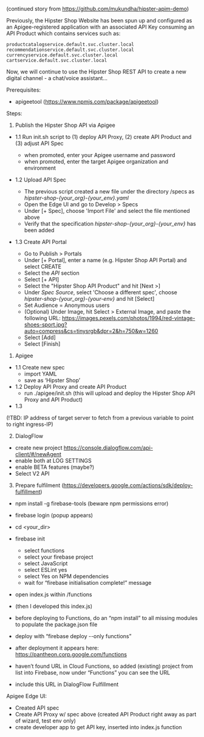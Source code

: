 (continued story from https://github.com/mukundha/hipster-apim-demo)

Previously, the Hipster Shop Website has been spun up and configured as an Apigee-registered application with an associated API Key consuming an API Product which contains services such as:
```
productcatalogservice.default.svc.cluster.local
recommendationservice.default.svc.cluster.local
currencyservice.default.svc.cluster.local
cartservice.default.svc.cluster.local
```

Now, we will continue to use the Hipster Shop REST API to create a new digital channel - a chat/voice assistant...


Prerequisites:
- apigeetool (https://www.npmjs.com/package/apigeetool)


Steps:

1. Publish the Hipster Shop API via Apigee

- 1.1 Run init.sh script to (1) deploy API Proxy, (2) create API Product and (3) adjust API Spec
	- when promoted, enter your Apigee username and password
	- when promoted, enter the target Apigee organization and environment
	
- 1.2 Upload API Spec
	- The previous script created a new file under the directory /specs as *hipster-shop-{your_org}-{your_env}.yaml*
	- Open the Edge UI and go to Develop > Specs
	- Under [+ Spec], choose 'Import File' and select the file mentioned above
	- Verify that the specification *hipster-shop-{your_org}-{your_env}* has been added

- 1.3 Create API Portal
	- Go to Publish > Portals
	- Under [+ Portal], enter a name (e.g. Hipster Shop API Portal) and select CREATE
	- Select the *API* section
	- Select [+ API]
	- Select the "Hipster Shop API Product" and hit [Next >]
	- Under *Spec Source*, select 'Choose a different spec', choose *hipster-shop-{your_org}-{your-env}* and hit [Select]
	- Set Audience = Anonymous users
	- (Optional) Under Image, hit Select > External Image, and paste the following URL: https://images.pexels.com/photos/1994/red-vintage-shoes-sport.jpg?auto=compress&cs=tinysrgb&dpr=2&h=750&w=1260
	- Select [Add]
	- Select [Finish]
	

	

1. Apigee
- 1.1 Create new spec
	- import YAML
	- save as ‘Hipster Shop’
- 1.2 Deploy API Proxy and create API Product
	- run ./apigee/init.sh
	  (this will upload and deploy the Hipster Shop API Proxy and API Product)
- 1.3 
	
(!TBD: IP address of target server to fetch from a previous variable to point to right ingress-IP)


2. DialogFlow
- create new project https://console.dialogflow.com/api-client/#/newAgent
- enable both at LOG SETTINGS
- enable BETA features (maybe?)
- Select V2 API


3. Prepare fulfilment (https://developers.google.com/actions/sdk/deploy-fulfillment)
- npm install -g firebase-tools (beware npm permissions error)
- firebase login (popup appears)
- cd <your_dir>
- firebase init
	- select functions
	- select your firebase project
	- select JavaScript
	- select ESLint yes
	- select Yes on NPM dependencies
	-  wait for “firebase initialisation complete!” message
- open index.js within /functions
- (then I developed this index.js)
- before deploying to Functions, do an “npm install” to all missing modules to populate the package.json file
- deploy with “firebase deploy --only functions”
- after deployment it appears here: https://pantheon.corp.google.com/functions


- haven’t found URL in Cloud Functions, so added (existing) project from list into Firebase, now under “Functions” you can see the URL

- include this URL in DialogFlow Fulfillment



Apigee Edge UI:
- Created API spec
- Create API Proxy w/ spec above (created API Product right away as part of wizard, test env only)
- create developer app to get API key, inserted into index.js function

